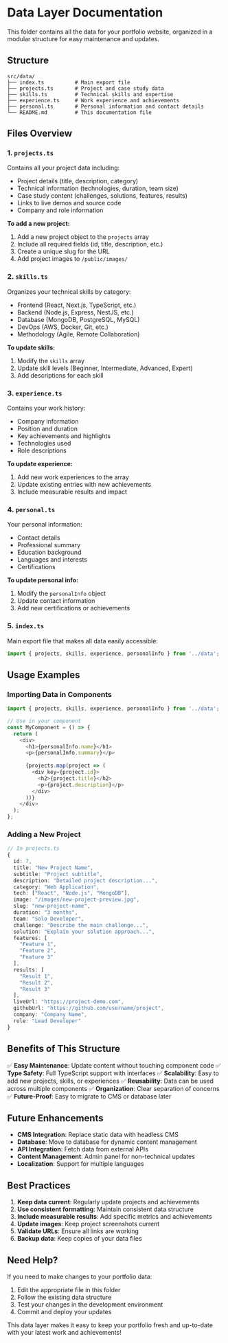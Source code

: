 # Data Layer Documentation

This folder contains all the data for your portfolio website, organized in a modular structure for easy maintenance and updates.

## Structure

```
src/data/
├── index.ts          # Main export file
├── projects.ts       # Project and case study data
├── skills.ts         # Technical skills and expertise
├── experience.ts     # Work experience and achievements
├── personal.ts       # Personal information and contact details
└── README.md         # This documentation file
```

## Files Overview

### 1. `projects.ts`
Contains all your project data including:
- Project details (title, description, category)
- Technical information (technologies, duration, team size)
- Case study content (challenges, solutions, features, results)
- Links to live demos and source code
- Company and role information

**To add a new project:**
1. Add a new project object to the `projects` array
2. Include all required fields (id, title, description, etc.)
3. Create a unique slug for the URL
4. Add project images to `/public/images/`

### 2. `skills.ts`
Organizes your technical skills by category:
- Frontend (React, Next.js, TypeScript, etc.)
- Backend (Node.js, Express, NestJS, etc.)
- Database (MongoDB, PostgreSQL, MySQL)
- DevOps (AWS, Docker, Git, etc.)
- Methodology (Agile, Remote Collaboration)

**To update skills:**
1. Modify the `skills` array
2. Update skill levels (Beginner, Intermediate, Advanced, Expert)
3. Add descriptions for each skill

### 3. `experience.ts`
Contains your work history:
- Company information
- Position and duration
- Key achievements and highlights
- Technologies used
- Role descriptions

**To update experience:**
1. Add new work experiences to the array
2. Update existing entries with new achievements
3. Include measurable results and impact

### 4. `personal.ts`
Your personal information:
- Contact details
- Professional summary
- Education background
- Languages and interests
- Certifications

**To update personal info:**
1. Modify the `personalInfo` object
2. Update contact information
3. Add new certifications or achievements

### 5. `index.ts`
Main export file that makes all data easily accessible:
```typescript
import { projects, skills, experience, personalInfo } from '../data';
```

## Usage Examples

### Importing Data in Components
```typescript
import { projects, skills, experience, personalInfo } from '../data';

// Use in your component
const MyComponent = () => {
  return (
    <div>
      <h1>{personalInfo.name}</h1>
      <p>{personalInfo.summary}</p>
      
      {projects.map(project => (
        <div key={project.id}>
          <h2>{project.title}</h2>
          <p>{project.description}</p>
        </div>
      ))}
    </div>
  );
};
```

### Adding a New Project
```typescript
// In projects.ts
{
  id: 7,
  title: "New Project Name",
  subtitle: "Project subtitle",
  description: "Detailed project description...",
  category: "Web Application",
  tech: ["React", "Node.js", "MongoDB"],
  image: "/images/new-project-preview.jpg",
  slug: "new-project-name",
  duration: "3 months",
  team: "Solo Developer",
  challenge: "Describe the main challenge...",
  solution: "Explain your solution approach...",
  features: [
    "Feature 1",
    "Feature 2",
    "Feature 3"
  ],
  results: [
    "Result 1",
    "Result 2",
    "Result 3"
  ],
  liveUrl: "https://project-demo.com",
  githubUrl: "https://github.com/username/project",
  company: "Company Name",
  role: "Lead Developer"
}
```

## Benefits of This Structure

✅ **Easy Maintenance**: Update content without touching component code
✅ **Type Safety**: Full TypeScript support with interfaces
✅ **Scalability**: Easy to add new projects, skills, or experiences
✅ **Reusability**: Data can be used across multiple components
✅ **Organization**: Clear separation of concerns
✅ **Future-Proof**: Easy to migrate to CMS or database later

## Future Enhancements

- **CMS Integration**: Replace static data with headless CMS
- **Database**: Move to database for dynamic content management
- **API Integration**: Fetch data from external APIs
- **Content Management**: Admin panel for non-technical updates
- **Localization**: Support for multiple languages

## Best Practices

1. **Keep data current**: Regularly update projects and achievements
2. **Use consistent formatting**: Maintain consistent data structure
3. **Include measurable results**: Add specific metrics and achievements
4. **Update images**: Keep project screenshots current
5. **Validate URLs**: Ensure all links are working
6. **Backup data**: Keep copies of your data files

## Need Help?

If you need to make changes to your portfolio data:
1. Edit the appropriate file in this folder
2. Follow the existing data structure
3. Test your changes in the development environment
4. Commit and deploy your updates

This data layer makes it easy to keep your portfolio fresh and up-to-date with your latest work and achievements!
